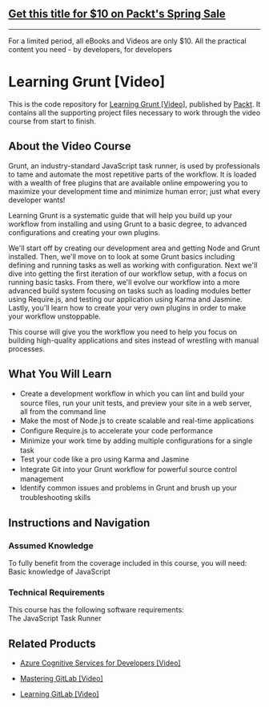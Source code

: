 ## [Get this title for $10 on Packt's Spring Sale](https://www.packt.com/B04875?utm_source=github&utm_medium=packt-github-repo&utm_campaign=spring_10_dollar_2022)
-----
For a limited period, all eBooks and Videos are only $10. All the practical content you need \- by developers, for developers

# Learning Grunt [Video]
This is the code repository for [Learning Grunt [Video]](https://www.packtpub.com/web-development/learning-grunt-video?utm_source=github&utm_medium=repository&utm_campaign=9781785288265), published by [Packt](https://www.packtpub.com/?utm_source=github). It contains all the supporting project files necessary to work through the video course from start to finish.
## About the Video Course
Grunt, an industry-standard JavaScript task runner, is used by professionals to tame and automate the most repetitive parts of the workflow. It is loaded with a wealth of free plugins that are available online empowering you to maximize your development time and minimize human error; just what every developer wants!

Learning Grunt is a systematic guide that will help you build up your workflow from installing and using Grunt to a basic degree, to advanced configurations and creating your own plugins.

We'll start off by creating our development area and getting Node and Grunt installed. Then, we'll move on to look at some Grunt basics including defining and running tasks as well as working with configuration. Next we'll dive into getting the first iteration of our workflow setup, with a focus on running basic tasks. From there, we'll evolve our workflow into a more advanced build system focusing on tasks such as loading modules better using Require.js, and testing our application using Karma and Jasmine. Lastly, you'll learn how to create your very own plugins in order to make your workflow unstoppable.

This course will give you the workflow you need to help you focus on building high-quality applications and sites instead of wrestling with manual processes.

<H2>What You Will Learn</H2>
<DIV class=book-info-will-learn-text>
<UL>
<LI><SPAN style="LINE-HEIGHT: 20px; BACKGROUND-COLOR: transparent">Create a development workflow in which you can lint and build your source files, run your unit tests, and preview your site in a web server, all from the command line</SPAN> 
<LI><SPAN style="LINE-HEIGHT: 20px; BACKGROUND-COLOR: transparent">Make the most of Node.js to create scalable and real-time applications</SPAN> 
<LI><SPAN style="LINE-HEIGHT: 20px; BACKGROUND-COLOR: transparent">Configure Require.js to accelerate your code performance</SPAN> 
<LI><SPAN style="LINE-HEIGHT: 20px; BACKGROUND-COLOR: transparent">Minimize your work time by adding multiple configurations for a single task</SPAN> 
<LI><SPAN style="LINE-HEIGHT: 20px; BACKGROUND-COLOR: transparent">Test your code like a pro using Karma and Jasmine</SPAN> 
<LI><SPAN style="LINE-HEIGHT: 20px; BACKGROUND-COLOR: transparent">Integrate Git into your Grunt workflow for powerful source control management</SPAN> 
<LI><SPAN style="LINE-HEIGHT: 20px; BACKGROUND-COLOR: transparent">Identify common issues and problems in Grunt and brush up your troubleshooting skills</SPAN> </LI></UL></DIV>

## Instructions and Navigation
### Assumed Knowledge
To fully benefit from the coverage included in this course, you will need:<br/>
Basic knowledge of JavaScript
### Technical Requirements
This course has the following software requirements:<br/>
The JavaScript Task Runner

## Related Products
* [Azure Cognitive Services for Developers [Video]](https://www.packtpub.com/application-development/azure-cognitive-services-developers-video?utm_source=github&utm_medium=repository&utm_campaign=9781838552565)

* [Mastering GitLab [Video]](https://www.packtpub.com/networking-and-servers/mastering-gitlab-video?utm_source=github&utm_medium=repository&utm_campaign=9781789537642)

* [Learning GitLab [Video]](https://www.packtpub.com/application-development/learning-gitlab-video?utm_source=github&utm_medium=repository&utm_campaign=9781789809169)

